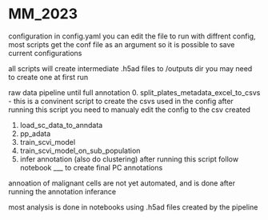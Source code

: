 # MM_2023

configuration in config.yaml
you can edit the file to run with diffrent config, most scripts get the conf file as an argument
so it is possible to save current configurations

all scripts will create intermediate .h5ad files to /outputs dir
you may need to create one at first run

raw data pipeline until full annotation
0. split_plates_metadata_excel_to_csvs - 
   this is a convinent script to create the csvs used in the config
    after running this script you need to manualy edit the config to the csv created
1. load_sc_data_to_anndata
2. pp_adata
3. train_scvi_model
4. train_scvi_model_on_sub_population
5. infer annotation (also do clustering)
    after running this script follow notebook ___ to create final PC annotations

annoation of malignant cells are not yet automated, and is done after running the annotation inferance

most analysis is done in notebooks
using .h5ad files created by the pipeline
